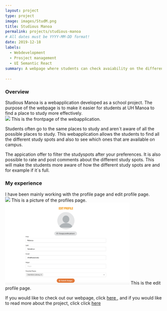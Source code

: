 ```yaml
---
layout: project
type: project
image: images/StudM.png
title: Studious Manoa 
permalink: projects/studious-manoa
# All dates must be YYYY-MM-DD format!
date: 2019-12-18
labels:
  - Webdevelopment 
  - Prosject management 
  - UI Semantic React
summary: A webpage where students can check avaiability on the different studyspots at UH Manoa.

---
```


<h3>Overview</h3>
Studious Manoa is a webapplication developed as a school project. The purpose of the webpage is to make it easier for students at UH Manoa to find a place to study more effectively. 

 <div>
<img class="ui medium right floated rounded image" src="../images/FullSM.png" style="width:400px;">
This is the frontpage of the webapplication.
</div>

Students often go to the same places to study and aren´t aware of all the possible places to study. This webapplication allows the students to find all the different study spots and also to see which ones that are available on campus.

The appication offer to filter the studyspots after your preferences. It is also possible to rate and post comments about the different study spots. This will make the students more aware of how the different study spots are and for example if it´s full.

<h3>My experience</h3>
I have been mainly working with the profile page and edit profile page.
 <div>
<img class="ui medium right floated rounded image" src="../images/profile.png" style="width:300px;">
This is a picture of the profiles page.
</div>

 <div>
<img class="ui medium right floated rounded image" src="../images/editProfile.png" style="width:400px;">
This is the edit profile page. 
</div>


If you would like to check out our webpage, click <a href="http://studious.toomanyco.ws/#/">here </a>, and if you would like to read more about the project, click click <a href="https://studious-manoa.github.io/">here </a>
